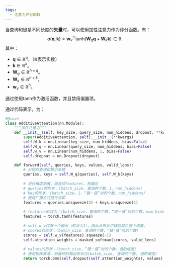 ```yaml
---
tags:
  - 注意力评分函数
---
```

当查询和键是不同长度的**矢量**时，可以使用加性注意力作为评分函数。有：
$$
a(\mathbf q, \mathbf k) = \mathbf w_v^\top \text{tanh}(\mathbf W_q\mathbf q + \mathbf W_k \mathbf k) \in \mathbb{R}
$$
其中：
- $\mathbf{q} \in \mathbb{R}^q$。（$\mathbb{R}$表示实数）
- $\mathbf{k} \in \mathbb{R}^k$。
- $\mathbf W_q\in\mathbb R^{h\times q}$。
- $\mathbf W_k\in\mathbb R^{h\times k}$。
- $\mathbf w_v\in\mathbb R^{h}$。

通过使用tanh作为激活函数，并且禁用偏置项。

通过代码表示，为：
```python
#@save
class AdditiveAttention(nn.Module):
    """加性注意力"""
    def __init__(self, key_size, query_size, num_hiddens, dropout, **kwargs):
        super(AdditiveAttention, self).__init__(**kwargs)
        self.W_k = nn.Linear(key_size, num_hiddens, bias=False)
        self.W_q = nn.Linear(query_size, num_hiddens, bias=False)
        self.w_v = nn.Linear(num_hiddens, 1, bias=False)
        self.dropout = nn.Dropout(dropout)

    def forward(self, queries, keys, values, valid_lens):
	    # 分别对查询和提示处理
        queries, keys = self.W_q(queries), self.W_k(keys)
        
        # 进行维度拓展，组合成features，拓展后
        # queries的形状：(batch_size，查询的个数，1，num_hiddens)
        # key的形状：(batch_size，1，“键－值”对的个数，num_hiddens)
        # 使用广播方式进行求和
        features = queries.unsqueeze(2) + keys.unsqueeze(1)
        
        # features形状为：(batch_size，查询的个数，“键－值”对的个数，num_hiddens)
        features = torch.tanh(features)
        
        # self.w_v仅有一个输出（形状为1），因此从形状中移除最后那个维度。
        # scores的形状：(batch_size，查询的个数，“键-值”对的个数)
        scores = self.w_v(features).squeeze(-1)
        self.attention_weights = masked_softmax(scores, valid_lens)
        
        # values的形状：(batch_size，“键－值”对的个数，值的维度)
        # 使用矩阵乘法，则最终的输出形状为(batch_size, 查询的个数, 值的维度)
        return torch.bmm(self.dropout(self.attention_weights), values)
```

